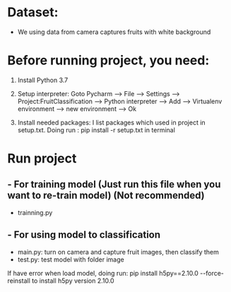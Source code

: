 # Dataset:
- We using data from camera captures fruits with white background
# Before running project, you need:
1. Install Python 3.7

2. Setup interpreter: Goto Pycharm --> File --> Settings --> Project:FruitClassification --> Python interpreter --> Add
    --> Virtualenv environment --> new environment --> Ok 
    
4. Install needed packages: I list packages which used in project in setup.txt. Doing run :  pip install -r setup.txt in terminal 

# Run project
## - For training model (Just run this file when you want to re-train model) (Not recommended)
- trainning.py

## - For using model to classification 
- main.py: turn on camera and capture fruit images, then classify them 
- test.py: test model with folder image 

If have error when load model, doing run: pip install h5py==2.10.0 --force-reinstall to install h5py version 2.10.0
